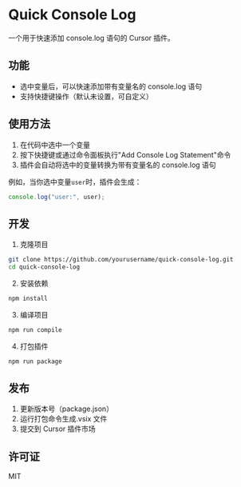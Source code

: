 # Quick Console Log

一个用于快速添加 console.log 语句的 Cursor 插件。

## 功能

- 选中变量后，可以快速添加带有变量名的 console.log 语句
- 支持快捷键操作（默认未设置，可自定义）

## 使用方法

1. 在代码中选中一个变量
2. 按下快捷键或通过命令面板执行"Add Console Log Statement"命令
3. 插件会自动将选中的变量转换为带有变量名的 console.log 语句

例如，当你选中变量`user`时，插件会生成：

```javascript
console.log("user:", user);
```

## 开发

1. 克隆项目

```bash
git clone https://github.com/yourusername/quick-console-log.git
cd quick-console-log
```

2. 安装依赖

```bash
npm install
```

3. 编译项目

```bash
npm run compile
```

4. 打包插件

```bash
npm run package
```

## 发布

1. 更新版本号（package.json）
2. 运行打包命令生成.vsix 文件
3. 提交到 Cursor 插件市场

## 许可证

MIT
